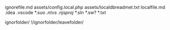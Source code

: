 ignorefile.md
assets/config.local.php
assets/localdbreadmet.txt
localfile.md
.idea
.vscode
*.suo
*.ntvs*
*.njsproj*
*.sln
*.sw?
*.txt

ignorfolder/
!/ignorfolder/leavefolder/